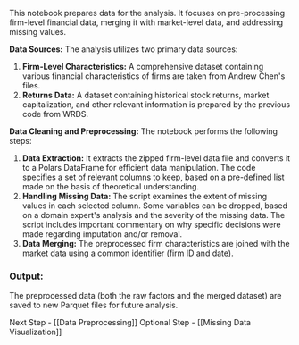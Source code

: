 This notebook prepares data for the analysis. It focuses on pre-processing firm-level financial data, merging it with market-level data, and addressing missing values.

**Data Sources:**
The analysis utilizes two primary data sources:
1. **Firm-Level Characteristics:** A comprehensive dataset containing various financial characteristics of firms are taken from Andrew Chen's files.
2. **Returns Data:** A dataset containing historical stock returns, market capitalization, and other relevant information is prepared by the previous code from WRDS.

**Data Cleaning and Preprocessing:**
The notebook performs the following steps:
1. **Data Extraction:** It extracts the zipped firm-level data file and converts it to a Polars DataFrame for efficient data manipulation. The code specifies a set of relevant columns to keep, based on a pre-defined list made on the basis of theoretical understanding.
2. **Handling Missing Data:** The script examines the extent of missing values in each selected column. Some variables can be dropped, based on a domain expert's analysis and the severity of the missing data. The script includes important commentary on why specific decisions were made regarding imputation and/or removal.
3. **Data Merging:** The preprocessed firm characteristics are joined with the market data using a common identifier (firm ID and date).

### Output: 
The preprocessed data (both the raw factors and the merged dataset) are saved to new Parquet files for future analysis.

Next Step - [[Data Preprocessing]]
Optional Step - [[Missing Data Visualization]]